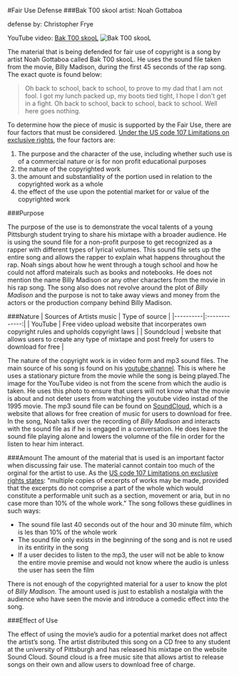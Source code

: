 #Fair Use Defense
###Bak T00 skool
artist: Noah Gottaboa

defense by: Christopher Frye

YouTube video: [Bak T00 skooL](https://www.youtube.com/watch?v=YnQQM7nKh74) 
![Bak T00 skooL](http://i.imgur.com/njWbr8s.gif)

The material that is being defended for fair use of copyright is a song by artist Noah Gottaboa called Bak T00 skooL. He uses the sound file taken from the movie, Billy Madison, during the first 45 seconds of the rap song. The exact quote is found below:

> Oh back to school, back to school, to prove to my dad that I am not fool. I got my lunch packed up, my boots tied tight, I hope I don't get in a fight. Oh back to school, back to school, back to school. Well here goes nothing.

To determine how the piece of music is supported by the Fair Use, there are four factors that must be considered. [Under the US code 107 Limitations on exclusive rights](https://www.law.cornell.edu/uscode/text/17/107), the four factors are: 

1. The purpose and the character of the use, including whether such use is of a commercial nature or is for non profit educational purposes
2. the nature of the copyrighted work
3. the amount and substantiality of the portion used in relation to the copyrighted work as a whole
4. the effect of the use upon the potential market for or value of the copyrighted work

###Purpose

The purpose of the use is to demonstrate the vocal talents of a young Pittsburgh student trying to share his mixtape with a broader audience. He is using the sound file for a non-profit purpose to get recognized as a rapper with different types of lyrical volumes. This sound file sets up the entire song and allows the rapper to explain what happens throughout the rap. Noah sings about how he went through a tough school and how he could not afford mateirals such as books and notebooks. He does not mention the name Billy Madison or any other characters from the movie in his rap song. The song also does not revolve around the plot of *Billy Madison* and the purpose is not to take away views and money from the actors or the production company behind Billy Madison. 

###Nature
| Sources of Artists music   |    Type of source     |
|----------|:-------------:|
| YouTube |  Free video upload website that incorperates own copyright rules and upholds copyright laws  |
| Soundcloud |  website that allows users to create any type of mixtape and post freely for users to download for free  |

The nature of the copyright work is in video form and mp3 sound files. The main source of his song is found on his [youtube channel](https://www.youtube.com/watch?v=YnQQM7nKh74). This is where he uses a stationary picture from the movie while the song is being played.The image for the YouTube video is not from the scene from which the audio is taken. He uses this photo to ensure that users will not know what the movie is about and not deter users from watching the youtube video instad of the 1995 movie. The mp3 sound file can be found on [SoundCloud](https://soundcloud.com/noah-gottaboa), which is a website that allows for free creation of music for users to download for free. In the song, Noah talks over the recording of *Billy Madison* and interacts with the sound file as if he is engaged in a conversation. He does leave the sound file playing alone and lowers the volumne of the file in order for the listen to hear him interact. 


###Amount
The amount of the material that is used is an important factor when discussing fair use. The material cannot contain too much of the orginal for the artist to use. As the [US code 107 Limitations on exclusive rights states](https://www.law.cornell.edu/uscode/text/17/107): "multiple copies of excerpts of works may be made, provided that the excerpts do not comprise a part of the whole which would constitute a performable unit such as a section, movement or aria, but in no case more than 10% of the whole work." The song follows these guidlines in such ways: 

* The sound file last 40 seconds out of the hour and 30 minute film, which is les than 10% of the whole work
* The sound file only exists in the beginning of the song and is not re used in its entirity in the song
* If a user decides to listen to the mp3, the user will not be able to know the entire movie premise and would not know where the audio is unless the user has seen the film

There is not enough of the copyrighted material for a user to know the plot of *Billy Madison*. The amount used is just to establish a nostalgia with the audience who have seen the movie and introduce a comedic effect into the song.

###Effect of Use

The effect of using the movie’s audio for a potential market does not affect the artist’s song. The artist distributed this song on a CD free to any student at the university of Pittsburgh and has released his mixtape on the website Sound Cloud. Sound cloud is a free music site that allows artist to release songs on their own and allow users to download free of charge. 


